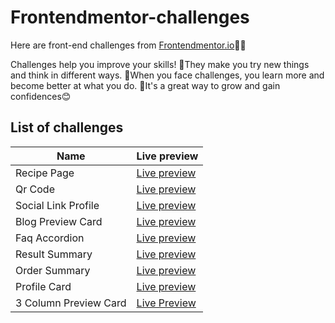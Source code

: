 # Frontendmentor-challenges
Here are front-end challenges from [Frontendmentor.io](https://frontendmentor.io)👨‍💻

Challenges help you improve your skills!
💪They make you try new things and think in different ways.
🤔When you face challenges, you learn more and become better at what you do.
🌟It's a great way to grow and gain confidences😊

## List of challenges
| Name | Live preview |
| --- | ------ |
| Recipe Page | [Live preview](https://amirhirx.github.io/frontendmentor-challenges/recipe-page/) |
| Qr Code | [Live preview](https://amirhirx.github.io/frontendmentor-challenges/qr-code/) |
| Social Link Profile | [Live preview](https://amirhirx.github.io/frontendmentor-challenges/social-link-profile/) |
| Blog Preview Card | [Live preview](https://amirhirx.github.io/frontendmentor-challenges/blog-preview-card/) | 
| Faq Accordion | [Live preview](https://amirhirx.github.io/frontendmentor-challenges/faq-accordion/) |
| Result Summary | [Live preview](https://amirhirx.github.io/frontendmentor-challenges/results-summary/) |
| Order Summary | [Live preview](https://amirhirx.github.io/frontendmentor-challenges/order-summary/) |
| Profile Card | [Live preview](https://amirhirx.github.io/frontendmentor-challenges/profile-card/) |
| 3 Column Preview Card |[Live Preview](https://amirhirx.github.io/frontendmentor-challenges/3-column-preview-card) |

